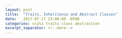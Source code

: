 ```yaml
---
layout: post
title:  "Traits, Inheritance and Abstract Classes"
date:   2017-07-17 23:00:00 -0500
categories: scala traits class abstraction 
excerpt_separator: <!--more-->
---
```






